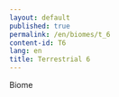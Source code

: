 ```yaml
---
layout: default
published: true
permalink: /en/biomes/t_6
content-id: T6
lang: en
title: Terrestrial 6
---
```


Biome
